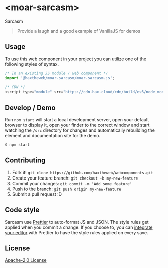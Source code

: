 # &lt;moar-sarcasm&gt;

Sarcasm
> Provide a laugh and a good example of VanillaJS for demos

## Usage
To use this web component in your project you can utilize one of the following styles of syntax.

```js
/* In an existing JS module / web component */
import '@haxtheweb/moar-sarcasm/moar-sarcasm.js';

/* CDN */
<script type="module" src="https://cdn.hax.cloud/cdn/build/es6/node_modules/@haxtheweb/moar-sarcasm/moar-sarcasm.js"></script>
```

## Develop / Demo
Run `npm start` will start a local development server, open your default browser to display it, open your finder to the correct window and start watching the `/src` directory for changes and automatically rebuilding the element and documentation site for the demo.
```bash
$ npm start
```


## Contributing

1. Fork it! `git clone https://github.com/haxtheweb/webcomponents.git`
2. Create your feature branch: `git checkout -b my-new-feature`
3. Commit your changes: `git commit -m 'Add some feature'`
4. Push to the branch: `git push origin my-new-feature`
5. Submit a pull request :D

## Code style

Sarcasm  use [Prettier][prettier] to auto-format JS and JSON.  The style rules get applied when you commit a change.  If you choose to, you can [integrate your editor][prettier-ed] with Prettier to have the style rules applied on every save.

[prettier]: https://github.com/prettier/prettier/
[prettier-ed]: https://github.com/prettier/prettier/#editor-integration
[polyserve]: https://github.com/Polymer/polyserve
[web-component-tester]: https://github.com/Polymer/web-component-tester

## License
[Apache-2.0 License](http://opensource.org/licenses/Apache-2.0)